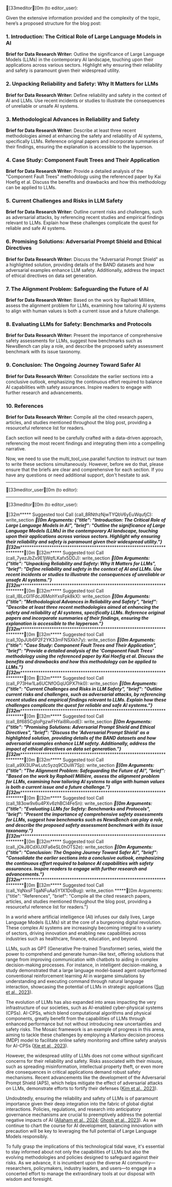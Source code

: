 [33meditor[0m (to editor_user):

Given the extensive information provided and the complexity of the topic, here’s a proposed structure for the blog post:

### 1. Introduction: The Critical Role of Large Language Models in AI
**Brief for Data Research Writer:** Outline the significance of Large Language Models (LLMs) in the contemporary AI landscape, touching upon their applications across various sectors. Highlight why ensuring their reliability and safety is paramount given their widespread utility.

### 2. Unpacking Reliability and Safety: Why It Matters for LLMs
**Brief for Data Research Writer:** Define reliability and safety in the context of AI and LLMs. Use recent incidents or studies to illustrate the consequences of unreliable or unsafe AI systems.

### 3. Methodological Advances in Reliability and Safety
**Brief for Data Research Writer:** Describe at least three recent methodologies aimed at enhancing the safety and reliability of AI systems, specifically LLMs. Reference original papers and incorporate summaries of their findings, ensuring the explanation is accessible to the layperson.

### 4. Case Study: Component Fault Trees and Their Application
**Brief for Data Research Writer:** Provide a detailed analysis of the "Component Fault Trees" methodology using the referenced paper by Kai Hoefig et al. Discuss the benefits and drawbacks and how this methodology can be applied to LLMs.

### 5. Current Challenges and Risks in LLM Safety
**Brief for Data Research Writer:** Outline current risks and challenges, such as adversarial attacks, by referencing recent studies and empirical findings relevant to LLMs. Explain how these challenges complicate the quest for reliable and safe AI systems.

### 6. Promising Solutions: Adversarial Prompt Shield and Ethical Directives
**Brief for Data Research Writer:** Discuss the "Adversarial Prompt Shield" as a highlighted solution, providing details of the BAND datasets and how adversarial examples enhance LLM safety. Additionally, address the impact of ethical directives on data set generation.

### 7. The Alignment Problem: Safeguarding the Future of AI
**Brief for Data Research Writer:** Based on the work by Raphaël Millière, assess the alignment problem for LLMs, examining how tailoring AI systems to align with human values is both a current issue and a future challenge.

### 8. Evaluating LLMs for Safety: Benchmarks and Protocols
**Brief for Data Research Writer:** Present the importance of comprehensive safety assessments for LLMs, suggest how benchmarks such as NewsBench can play a role, and describe the proposed safety assessment benchmark with its issue taxonomy.

### 9. Conclusion: The Ongoing Journey Toward Safer AI
**Brief for Data Research Writer:** Consolidate the earlier sections into a conclusive outlook, emphasizing the continuous effort required to balance AI capabilities with safety assurances. Inspire readers to engage with further research and advancements.

### 10. References
**Brief for Data Research Writer:** Compile all the cited research papers, articles, and studies mentioned throughout the blog post, providing a resourceful reference list for readers.

Each section will need to be carefully crafted with a data-driven approach, referencing the most recent findings and integrating them into a compelling narrative.

Now, we need to use the multi_tool_use.parallel function to instruct our team to write these sections simultaneously. However, before we do that, please ensure that the briefs are clear and comprehensive for each section. If you have any questions or need additional support, don't hesitate to ask.

--------------------------------------------------------------------------------
[33meditor_user[0m (to editor):



--------------------------------------------------------------------------------
[33meditor[0m (to editor_user):

[32m***** Suggested tool Call (call_8RNthzNjwTYQbV6yEuWqufjC): write_section *****[0m
Arguments: 
{"title": "Introduction: The Critical Role of Large Language Models in AI", "brief": "Outline the significance of Large Language Models (LLMs) in the contemporary AI landscape, touching upon their applications across various sectors. Highlight why ensuring their reliability and safety is paramount given their widespread utility."}
[32m******************************************************************************[0m
[32m***** Suggested tool Call (call_7yezJbZx9E1jWqfLKafx5DDJ): write_section *****[0m
Arguments: 
{"title": "Unpacking Reliability and Safety: Why It Matters for LLMs", "brief": "Define reliability and safety in the context of AI and LLMs. Use recent incidents or studies to illustrate the consequences of unreliable or unsafe AI systems."}
[32m******************************************************************************[0m
[32m***** Suggested tool Call (call_lBLcGI1FdcJ6MohYxsFpk8kX): write_section *****[0m
Arguments: 
{"title": "Methodological Advances in Reliability and Safety", "brief": "Describe at least three recent methodologies aimed at enhancing the safety and reliability of AI systems, specifically LLMs. Reference original papers and incorporate summaries of their findings, ensuring the explanation is accessible to the layperson."}
[32m******************************************************************************[0m
[32m***** Suggested tool Call (call_10pJUb6P2F2YK33mFNSXkh7y): write_section *****[0m
Arguments: 
{"title": "Case Study: Component Fault Trees and Their Application", "brief": "Provide a detailed analysis of the 'Component Fault Trees' methodology using the referenced paper by Kai Hoefig et al. Discuss the benefits and drawbacks and how this methodology can be applied to LLMs."}
[32m******************************************************************************[0m
[32m***** Suggested tool Call (call_P73Hw1La6UCNfOGqUGPX7hk0): write_section *****[0m
Arguments: 
{"title": "Current Challenges and Risks in LLM Safety", "brief": "Outline current risks and challenges, such as adversarial attacks, by referencing recent studies and empirical findings relevant to LLMs. Explain how these challenges complicate the quest for reliable and safe AI systems."}
[32m******************************************************************************[0m
[32m***** Suggested tool Call (call_Bf685CgIoPgzwFHYai8RuodE): write_section *****[0m
Arguments: 
{"title": "Promising Solutions: Adversarial Prompt Shield and Ethical Directives", "brief": "Discuss the 'Adversarial Prompt Shield' as a highlighted solution, providing details of the BAND datasets and how adversarial examples enhance LLM safety. Additionally, address the impact of ethical directives on data set generation."}
[32m******************************************************************************[0m
[32m***** Suggested tool Call (call_a9Xi3UPwLutc5yzq9CDuW7Sp): write_section *****[0m
Arguments: 
{"title": "The Alignment Problem: Safeguarding the Future of AI", "brief": "Based on the work by Raphaël Millière, assess the alignment problem for LLMs, examining how tailoring AI systems to align with human values is both a current issue and a future challenge."}
[32m******************************************************************************[0m
[32m***** Suggested tool Call (call_183ow9x6u4PXv6zhBCl4FeSn): write_section *****[0m
Arguments: 
{"title": "Evaluating LLMs for Safety: Benchmarks and Protocols", "brief": "Present the importance of comprehensive safety assessments for LLMs, suggest how benchmarks such as NewsBench can play a role, and describe the proposed safety assessment benchmark with its issue taxonomy."}
[32m******************************************************************************[0m
[32m***** Suggested tool Call (call_jOkJ8CdXIJXFa6eSL0hOTS2e): write_section *****[0m
Arguments: 
{"title": "Conclusion: The Ongoing Journey Toward Safer AI", "brief": "Consolidate the earlier sections into a conclusive outlook, emphasizing the continuous effort required to balance AI capabilities with safety assurances. Inspire readers to engage with further research and advancements."}
[32m******************************************************************************[0m
[32m***** Suggested tool Call (call_YqNxsFTqaNFuAa5Y1X1DoBug): write_section *****[0m
Arguments: 
{"title": "References", "brief": "Compile all the cited research papers, articles, and studies mentioned throughout the blog post, providing a resourceful reference list for readers."}


In a world where artificial intelligence (AI) infuses our daily lives, Large Language Models (LLMs) sit at the core of a burgeoning digital revolution. These complex AI systems are increasingly becoming integral to a variety of sectors, driving innovation and enabling new capabilities across industries such as healthcare, finance, education, and beyond.

LLMs, such as GPT (Generative Pre-trained Transformer) series, wield the power to comprehend and generate human-like text, offering solutions that range from improving communication with chatbots to aiding in complex decision-making processes. For instance, in intelligent decision-making, a study demonstrated that a large language model-based agent outperformed conventional reinforcement learning AI in wargame simulations by understanding and executing command through natural language interaction, showcasing the potential of LLMs in strategic applications ([Sun et al., 2023](http://arxiv.org/pdf/2312.01090v2)).

The evolution of LLMs has also expanded into areas impacting the very infrastructure of our societies, such as AI-enabled cyber-physical systems (CPSs). AI-CPSs, which blend computational algorithms and physical components, greatly benefit from the capabilities of LLMs through enhanced performance but not without introducing new uncertainties and safety risks. The Mosaic framework is an example of progress in this arena, aiming to tackle these challenges by employing a Markov decision process (MDP) model to facilitate online safety monitoring and offline safety analysis for AI-CPSs ([Xie et al., 2023](http://arxiv.org/pdf/2305.03882v1)).

However, the widespread utility of LLMs does not come without significant concerns for their reliability and safety. Risks associated with their misuse, such as spreading misinformation, intellectual property theft, or even more dire consequences in critical applications demand robust safety mechanisms. Recent advancements like the development of the Adversarial Prompt Shield (APS), which helps mitigate the effect of adversarial attacks on LLMs, demonstrate efforts to fortify their defenses ([Kim et al., 2023](http://arxiv.org/pdf/2311.00172v1)).

Undoubtedly, ensuring the reliability and safety of LLMs is of paramount importance given their deep integration into the fabric of global digital interactions. Policies, regulations, and research into anticipatory governance mechanisms are crucial to preemptively address the potential negative impacts of AI ([Allaham et al., 2024](http://arxiv.org/pdf/2401.18028v1); [Ghosh et al., 2023](http://arxiv.org/pdf/2308.04448v1)). As we continue to chart the course for AI development, balancing innovation with precaution will be key to leveraging the full potential of Large Language Models responsibly.

To fully grasp the implications of this technological tidal wave, it's essential to stay informed about not only the capabilities of LLMs but also the evolving methodologies and policies designed to safeguard against their risks. As we advance, it is incumbent upon the diverse AI community—researchers, policymakers, industry leaders, and users—to engage in a concerted effort to manage the extraordinary tools at our disposal with wisdom and foresight.
